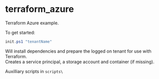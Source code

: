 # terraform_azure

Terraform Azure example.

To get started:
```PowerShell
init.ps1 "tenantName"
```

Will install dependencies and prepare the logged on tenant for use with Terraform.  
Creates a service principal, a storage account and container (if missing).

Auxilliary scripts in `scripts\`
